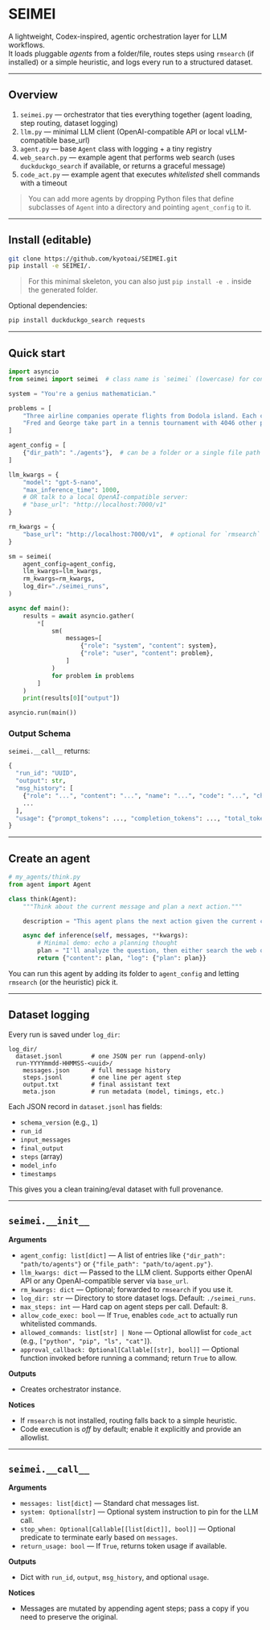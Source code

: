 # SEIMEI

A lightweight, Codex-inspired, agentic orchestration layer for LLM workflows.  
It loads pluggable *agents* from a folder/file, routes steps using `rmsearch` (if installed) or a simple heuristic, and logs every run to a structured dataset.

---

## Overview

1. `seimei.py` — orchestrator that ties everything together (agent loading, step routing, dataset logging)
2. `llm.py` — minimal LLM client (OpenAI-compatible API or local vLLM-compatible base_url)
3. `agent.py` — base `Agent` class with logging + a tiny registry
4. `web_search.py` — example agent that performs web search (uses `duckduckgo_search` if available, or returns a graceful message)
5. `code_act.py` — example agent that executes *whitelisted* shell commands with a timeout

> You can add more agents by dropping Python files that define subclasses of `Agent` into a directory and pointing `agent_config` to it.

---

## Install (editable)

```bash
git clone https://github.com/kyotoai/SEIMEI.git
pip install -e SEIMEI/.
```
> For this minimal skeleton, you can also just `pip install -e .` inside the generated folder.

Optional dependencies:
```bash
pip install duckduckgo_search requests
```

---

## Quick start

```python
import asyncio
from seimei import seimei  # class name is `seimei` (lowercase) for convenience

system = "You're a genius mathematician."

problems = [
    "Three airline companies operate flights from Dodola island. Each company has a different schedule of departures. The first company departs every 100 days, the second every 120 days and the third every 150 days. What is the greatest positive integer d for which it is true that there will be d consecutive days without a flight from Dodola island, regardless of the departure times of the various airlines?",
    "Fred and George take part in a tennis tournament with 4046 other players. In each round, the players are paired into 2024 matches. How many ways are there to arrange the first round such that Fred and George do not have to play each other?",
]

agent_config = [
    {"dir_path": "./agents"},  # can be a folder or a single file path
]

llm_kwargs = {
    "model": "gpt-5-nano",
    "max_inference_time": 1000,
    # OR talk to a local OpenAI-compatible server:
    # "base_url": "http://localhost:7000/v1"
}

rm_kwargs = {
    "base_url": "http://localhost:7000/v1",  # optional for `rmsearch` if you use it
}

sm = seimei(
    agent_config=agent_config,
    llm_kwargs=llm_kwargs,
    rm_kwargs=rm_kwargs,
    log_dir="./seimei_runs",
)

async def main():
    results = await asyncio.gather(
        *[
            sm(
                messages=[
                    {"role": "system", "content": system},
                    {"role": "user", "content": problem},
                ]
            )
            for problem in problems
        ]
    )
    print(results[0]["output"])

asyncio.run(main())
```

### Output Schema

`seimei.__call__` returns:
```python
{
  "run_id": "UUID",
  "output": str,
  "msg_history": [
    {"role": "...", "content": "...", "name": "...", "code": "...", "chosen_instructions": [...]},
    ...
  ],
  "usage": {"prompt_tokens": ..., "completion_tokens": ..., "total_tokens": ...},
}
```

---

## Create an agent

```python
# my_agents/think.py
from agent import Agent

class think(Agent):
    """Think about the current message and plan a next action."""

    description = "This agent plans the next action given the current conversation state."

    async def inference(self, messages, **kwargs):
        # Minimal demo: echo a planning thought
        plan = "I'll analyze the question, then either search the web or compute, then answer."
        return {"content": plan, "log": {"plan": plan}}
```

You can run this agent by adding its folder to `agent_config` and letting `rmsearch` (or the heuristic) pick it.

---

## Dataset logging

Every run is saved under `log_dir`:
```
log_dir/
  dataset.jsonl        # one JSON per run (append-only)
  run-YYYYmmdd-HHMMSS-<uuid>/
    messages.json      # full message history
    steps.jsonl        # one line per agent step
    output.txt         # final assistant text
    meta.json          # run metadata (model, timings, etc.)
```

Each JSON record in `dataset.jsonl` has fields:
- `schema_version` (e.g., `1`)
- `run_id`
- `input_messages`
- `final_output`
- `steps` (array)
- `model_info`
- `timestamps`

This gives you a clean training/eval dataset with full provenance.

---

## `seimei.__init__`

**Arguments**
- `agent_config: list[dict]` — A list of entries like `{"dir_path": "path/to/agents"}` or `{"file_path": "path/to/agent.py"}`.
- `llm_kwargs: dict` — Passed to the LLM client. Supports either OpenAI API or any OpenAI-compatible server via `base_url`.
- `rm_kwargs: dict` — Optional; forwarded to `rmsearch` if you use it.
- `log_dir: str` — Directory to store dataset logs. Default: `./seimei_runs`.
- `max_steps: int` — Hard cap on agent steps per call. Default: 8.
- `allow_code_exec: bool` — If `True`, enables `code_act` to actually run whitelisted commands.
- `allowed_commands: list[str] | None` — Optional allowlist for `code_act` (e.g., `["python", "pip", "ls", "cat"]`).
- `approval_callback: Optional[Callable[[str], bool]]` — Optional function invoked before running a command; return `True` to allow.

**Outputs**
- Creates orchestrator instance.

**Notices**
- If `rmsearch` is not installed, routing falls back to a simple heuristic.
- Code execution is *off* by default; enable it explicitly and provide an allowlist.

---

## `seimei.__call__`

**Arguments**
- `messages: list[dict]` — Standard chat messages list.
- `system: Optional[str]` — Optional system instruction to pin for the LLM call.
- `stop_when: Optional[Callable[[list[dict]], bool]]` — Optional predicate to terminate early based on `messages`.
- `return_usage: bool` — If `True`, returns token usage if available.

**Outputs**
- Dict with `run_id`, `output`, `msg_history`, and optional `usage`.

**Notices**
- Messages are mutated by appending agent steps; pass a copy if you need to preserve the original.
